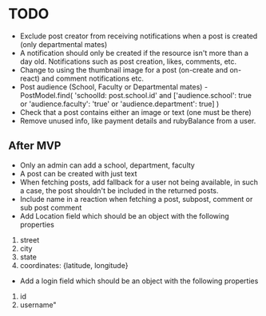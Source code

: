 # TODO

- Exclude post creator from receiving notifications when a post is created (only
  departmental mates)
- A notification should only be created if the resource isn't more than
  a day old. Notifications such as post creation, likes, comments, etc.
- Change to using the thumbnail image for a post (on-create and on-react) and
  comment notifications etc.
- Post audience (School, Faculty or Departmental mates) - PostModel.find(
  'schoolId: post.school.id' and ['audience.school': true or 'audience.faculty': 'true' or 'audience.department': true]
  )
- Check that a post contains either an image or text (one must be there)
- Remove unused info, like payment details and rubyBalance from a user.

## After MVP

- Only an admin can add a school, department, faculty
- A post can be created with just text
- When fetching posts, add fallback for a user not being available,
  in such a case, the post shouldn't be included in the returned posts.
- Include name in a reaction when fetching a post, subpost, comment or sub post comment
- Add Location field which should be an object with the following properties

1. street
2. city
3. state
4. coordinates: {latitude, longitude}

- Add a login field which should be an object with the following properties

1. id
2. username"

